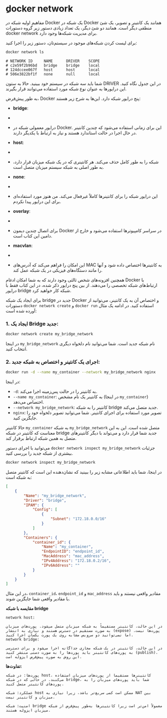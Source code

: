 # ِdocker network

مفاهیم اولیه شبکه در Docker
یک شبکه در Docker همانند یک کانتینر و تصویر، یک شئ منطقی دیگر است. همانند دو شئ دیگر، یک تعداد زیادی دستور زیر گروه دستورات docker network برای مدیریت شبکه‌ها وجود دارد.

برای لیست کردن شبکه‌های موجود در سیستم‌تان، دستور زیر را اجرا کنید:

```bash
docker network ls
```

```
# NETWORK ID     NAME      DRIVER    SCOPE
# c2e59f2b96bd   bridge    bridge    local
# 124dccee067f   host      host      local
# 506e3822bf1f   none      null      local
```

شما باید سه شبکه در سیستم خود ببینید. حالا به ستون DRIVER در این جدول نگاه کنید. این درایورها به عنوان نوع شبکه مورد استفاده می‌توانند قرار بگیرند.

به طور پیش‌فرض، Docker پنج درایور شبکه دارد. این‌ها به شرح زیر هستند:

- **bridge**:
-
-   درایور معمولی شبکه در Docker. این برای زمانی استفاده می‌شود که چندین کانتینر در حال اجرا در حالت استاندارد هستند و نیاز به ارتباط با یکدیگر دارند.
  
- **host**:
-
- شبکه را به طور کامل حذف می‌کند. هر کانتینری که در یک شبکه میزبان قرار دارد، به طور اصلی به شبکه سیستم میزبان متصل است.

- **none**:
-
- این درایور شبکه را برای کانتینرها کاملاً غیرفعال می‌کند. من هنوز مورد استفاده‌ای برای این درایور پیدا نکردم.

- **overlay**:
-
-   برای اتصال چندین دیمون Docker در سراسر کامپیوترها استفاده می‌شود و خارج از دامین این کتاب است.

- **macvlan**:
-
- این امکان را فراهم می‌کند که آدرس‌های MAC به کانتینرها اختصاص داده شود و آنها را مانند دستگاه‌های فیزیکی در یک شبکه عمل کند.

همچنین افزونه‌های شخص ثالثی وجود دارند که به شما امکان ادغام Docker با ارتباط‌های شبکه تخصصی را می‌دهند. از بین پنج درایور ذکر شده، در این کتاب فقط با درایور bridge شبکه کار خواهید کرد.



برای ایجاد یک شبکه bridge جدید در Docker و اختصاص آن به یک کانتینر، می‌توانید از دستورات `docker network create` و `docker run` استفاده کنید. در ادامه یک مثال آورده شده است:

### 1. ایجاد یک Bridge جدید:

```bash
docker network create my_bridge_network
```

در اینجا `my_bridge_network` نام شبکه جدید است. شما می‌توانید نام دلخواه دیگری انتخاب کنید.

### 2. اجرای یک کانتینر و اختصاص به شبکه جدید:

```bash
docker run -d --name my_container --network my_bridge_network nginx
```

در اینجا:

- `-d`: به کانتینر را در حالت پس‌زمینه اجرا می‌کند.
- `--name my_container`: به کانتینر یک نام مشخص (در اینجا `my_container`) اختصاص می‌دهد.
- `--network my_bridge_network`: کانتینر را به شبکه bridge جدید متصل می‌کند.
- `nginx`: تصویر مورد استفاده برای اجرای کانتینر. شما می‌توانید تصویر دلخواه خود را جایگزین کنید.

حالا کانتینر `my_container` به شبکه `my_bridge_network` متصل شده است. این به این معناست که کانتینر در شبکه bridge جدید شما قرار دارد و می‌تواند با دیگر کانتینرهای متصل به همین شبکه ارتباط برقرار کند.

می‌توانید با اجرای دستور `docker network inspect my_bridge_network` جزئیات بیشتری از شبکه جدید را بررسی کنید.

```bash
docker network inspect my_bridge_network
```

در اینجا، شما باید اطلاعاتی مشابه زیر را ببینید که نشان‌دهنده این است که کانتینر متصل به شبکه است:

```json
[
    {
        "Name": "my_bridge_network",
        "Driver": "bridge",
        "IPAM": {
            "Config": [
                {
                    "Subnet": "172.18.0.0/16"
                }
            ]
        },
        "Containers": {
            "container_id": {
                "Name": "my_container",
                "EndpointID": "endpoint_id",
                "MacAddress": "mac_address",
                "IPv4Address": "172.18.0.2/16",
                "IPv6Address": ""
            }
        }
    }
]
```

در این مثال، `container_id`، `endpoint_id` و `mac_address` مقادیر واقعی نیستند و باید با مقادیر واقعی شما جایگزین شوند.


 **مقایسه با شبکه bridge**


    network host: 
    
    در این حالت، کانتینر مستقیماً به شبکه میزبان متصل می‌شود. پورت‌های میزبان به صورت مستقیم در دسترس هستند و نیازی به انتشار (expose) پورت‌ها نیست. اما نمی‌توانید دو سرویس مشابه روی یک پورت یکسان اجرا کنید.
    network bridge: 
    
    در این حالت، کانتینر در یک شبکه مجازی جداگانه اجرا می‌شود و برای دسترسی به پورت‌های کانتینر باید پورت‌ها را به صورت دستی منتشر کنید (publish). این روش به صورت پیش‌فرض ایزوله است.

**تفاوت‌ها:**

    پورت‌ها: در شبکه host، کانتینرها مستقیماً از پورت‌های میزبان استفاده می‌کنند. در حالی که در شبکه bridge، شما باید پورت‌های میزبان را به پورت‌های کانتینر متصل کنید.
    
    عملکرد: شبکه host ممکن است کمی سریع‌تر باشد، زیرا نیازی به NAT بین میزبان و کانتینر نیست.
    
    امنیت: شبکه bridge معمولاً امن‌تر است زیرا کانتینرها به‌طور پیش‌فرض از شبکه میزبان ایزوله هستند.
